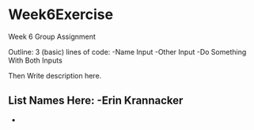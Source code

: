 # Week6Exercise
Week 6 Group Assignment

Outline:
3 (basic) lines of code:
-Name Input
-Other Input
-Do Something With Both Inputs

Then Write description here. 


List Names Here:
-Erin Krannacker
-
-
